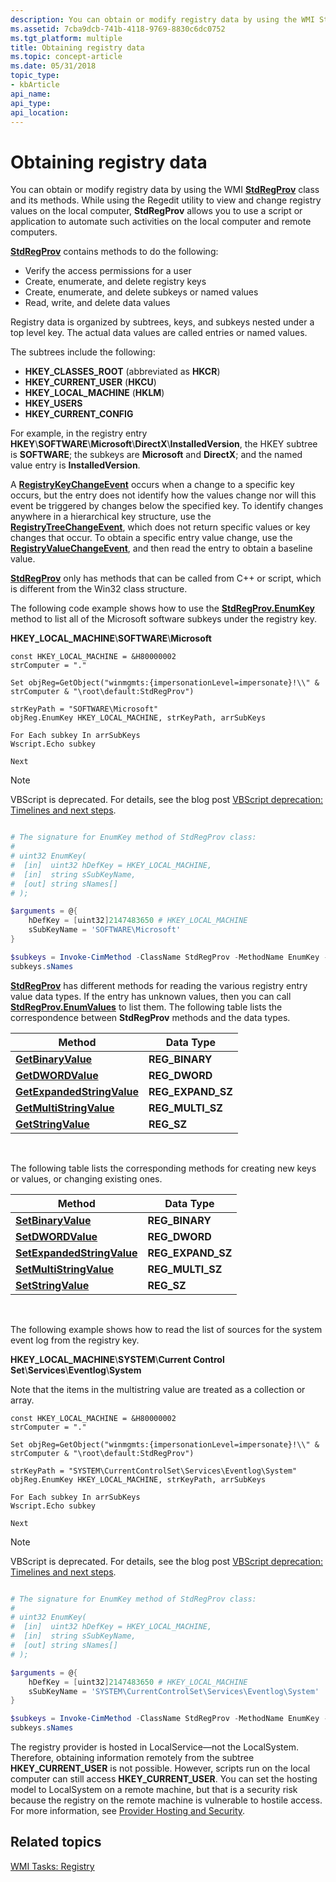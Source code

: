 ```yaml
---
description: You can obtain or modify registry data by using the WMI StdRegProv class and its methods.
ms.assetid: 7cba9dcb-741b-4118-9769-8830c6dc0752
ms.tgt_platform: multiple
title: Obtaining registry data
ms.topic: concept-article
ms.date: 05/31/2018
topic_type: 
- kbArticle
api_name: 
api_type: 
api_location: 
---
```


# Obtaining registry data

You can obtain or modify registry data by using the WMI [**StdRegProv**](/previous-versions/windows/desktop/regprov/stdregprov) class and its methods. While using the Regedit utility to view and change registry values on the local computer, **StdRegProv** allows you to use a script or application to automate such activities on the local computer and remote computers.

[**StdRegProv**](/previous-versions/windows/desktop/regprov/stdregprov) contains methods to do the following:

-   Verify the access permissions for a user
-   Create, enumerate, and delete registry keys
-   Create, enumerate, and delete subkeys or named values
-   Read, write, and delete data values

Registry data is organized by subtrees, keys, and subkeys nested under a top level key. The actual data values are called entries or named values.

The subtrees include the following:

-   **HKEY\_CLASSES\_ROOT** (abbreviated as **HKCR**)
-   **HKEY\_CURRENT\_USER** (**HKCU**)
-   **HKEY\_LOCAL\_MACHINE** (**HKLM**)
-   **HKEY\_USERS**
-   **HKEY\_CURRENT\_CONFIG**

For example, in the registry entry **HKEY**\\**SOFTWARE**\\**Microsoft**\\**DirectX**\\**InstalledVersion**, the HKEY subtree is **SOFTWARE**; the subkeys are **Microsoft** and **DirectX**; and the named value entry is **InstalledVersion**.

A [**RegistryKeyChangeEvent**](/previous-versions/windows/desktop/regprov/registrykeychangeevent) occurs when a change to a specific key occurs, but the entry does not identify how the values change nor will this event be triggered by changes below the specified key. To identify changes anywhere in a hierarchical key structure, use the [**RegistryTreeChangeEvent**](/previous-versions/windows/desktop/regprov/registrytreechangeevent), which does not return specific values or key changes that occur. To obtain a specific entry value change, use the [**RegistryValueChangeEvent**](/previous-versions/windows/desktop/regprov/registryvaluechangeevent), and then read the entry to obtain a baseline value.

[**StdRegProv**](/previous-versions/windows/desktop/regprov/stdregprov) only has methods that can be called from C++ or script, which is different from the Win32 class structure.

The following code example shows how to use the [**StdRegProv.EnumKey**](/previous-versions/windows/desktop/regprov/enumkey-method-in-class-stdregprov) method to list all of the Microsoft software subkeys under the registry key.

**HKEY\_LOCAL\_MACHINE**\\**SOFTWARE**\\**Microsoft**


```VB
const HKEY_LOCAL_MACHINE = &H80000002
strComputer = "."

Set objReg=GetObject("winmgmts:{impersonationLevel=impersonate}!\\" & strComputer & "\root\default:StdRegProv")

strKeyPath = "SOFTWARE\Microsoft"
objReg.EnumKey HKEY_LOCAL_MACHINE, strKeyPath, arrSubKeys

For Each subkey In arrSubKeys
Wscript.Echo subkey
    
Next
```

> [!NOTE]
> VBScript is deprecated. For details, see the blog post [VBScript deprecation: Timelines and next steps](https://techcommunity.microsoft.com/t5/windows-it-pro-blog/vbscript-deprecation-timelines-and-next-steps/ba-p/4148301).

```PowerShell

# The signature for EnumKey method of StdRegProv class:
#
# uint32 EnumKey(
#  [in]  uint32 hDefKey = HKEY_LOCAL_MACHINE,
#  [in]  string sSubKeyName,
#  [out] string sNames[]
# );

$arguments = @{
    hDefKey = [uint32]2147483650 # HKEY_LOCAL_MACHINE
    sSubKeyName = 'SOFTWARE\Microsoft'
}

$subkeys = Invoke-CimMethod -ClassName StdRegProv -MethodName EnumKey -Arguments $arguments
subkeys.sNames
```

[**StdRegProv**](/previous-versions/windows/desktop/regprov/stdregprov) has different methods for reading the various registry entry value data types. If the entry has unknown values, then you can call [**StdRegProv.EnumValues**](/previous-versions/windows/desktop/regprov/enumvalues-method-in-class-stdregprov) to list them. The following table lists the correspondence between **StdRegProv** methods and the data types.



| Method                                                                                  | Data Type           |
|-----------------------------------------------------------------------------------------|---------------------|
| [**GetBinaryValue**](/previous-versions/windows/desktop/regprov/getbinaryvalue-method-in-class-stdregprov)                 | **REG\_BINARY**     |
| [**GetDWORDValue**](/previous-versions/windows/desktop/regprov/getdwordvalue-method-in-class-stdregprov)                   | **REG\_DWORD**      |
| [**GetExpandedStringValue**](/previous-versions/windows/desktop/regprov/getexpandedstringvalue-method-in-class-stdregprov) | **REG\_EXPAND\_SZ** |
| [**GetMultiStringValue**](/previous-versions/windows/desktop/regprov/getmultistringvalue-method-in-class-stdregprov)       | **REG\_MULTI\_SZ**  |
| [**GetStringValue**](/previous-versions/windows/desktop/regprov/getstringvalue-method-in-class-stdregprov)                 | **REG\_SZ**         |



 

The following table lists the corresponding methods for creating new keys or values, or changing existing ones.



| Method                                                                                  | Data Type           |
|-----------------------------------------------------------------------------------------|---------------------|
| [**SetBinaryValue**](/previous-versions/windows/desktop/regprov/setbinaryvalue-method-in-class-stdregprov)                 | **REG\_BINARY**     |
| [**SetDWORDValue**](/previous-versions/windows/desktop/regprov/setdwordvalue-method-in-class-stdregprov)                   | **REG\_DWORD**      |
| [**SetExpandedStringValue**](/previous-versions/windows/desktop/regprov/setexpandedstringvalue-method-in-class-stdregprov) | **REG\_EXPAND\_SZ** |
| [**SetMultiStringValue**](/previous-versions/windows/desktop/regprov/setmultistringvalue-method-in-class-stdregprov)       | **REG\_MULTI\_SZ**  |
| [**SetStringValue**](/previous-versions/windows/desktop/regprov/setstringvalue-method-in-class-stdregprov)                 | **REG\_SZ**         |



 

The following example shows how to read the list of sources for the system event log from the registry key.

**HKEY\_LOCAL\_MACHINE**\\**SYSTEM**\\**Current Control Set**\\**Services**\\**Eventlog**\\**System**

Note that the items in the multistring value are treated as a collection or array.


```VB
const HKEY_LOCAL_MACHINE = &H80000002
strComputer = "."

Set objReg=GetObject("winmgmts:{impersonationLevel=impersonate}!\\" & strComputer & "\root\default:StdRegProv")

strKeyPath = "SYSTEM\CurrentControlSet\Services\Eventlog\System"
objReg.EnumKey HKEY_LOCAL_MACHINE, strKeyPath, arrSubKeys

For Each subkey In arrSubKeys
Wscript.Echo subkey
    
Next
```

> [!NOTE]
> VBScript is deprecated. For details, see the blog post [VBScript deprecation: Timelines and next steps](https://techcommunity.microsoft.com/t5/windows-it-pro-blog/vbscript-deprecation-timelines-and-next-steps/ba-p/4148301).

```PowerShell

# The signature for EnumKey method of StdRegProv class:
#
# uint32 EnumKey(
#  [in]  uint32 hDefKey = HKEY_LOCAL_MACHINE,
#  [in]  string sSubKeyName,
#  [out] string sNames[]
# );

$arguments = @{
    hDefKey = [uint32]2147483650 # HKEY_LOCAL_MACHINE
    sSubKeyName = 'SYSTEM\CurrentControlSet\Services\Eventlog\System'
}

$subkeys = Invoke-CimMethod -ClassName StdRegProv -MethodName EnumKey -Arguments $arguments
subkeys.sNames
```

The registry provider is hosted in LocalService—not the LocalSystem. Therefore, obtaining information remotely from the subtree **HKEY\_CURRENT\_USER** is not possible. However, scripts run on the local computer can still access **HKEY\_CURRENT\_USER**. You can set the hosting model to LocalSystem on a remote machine, but that is a security risk because the registry on the remote machine is vulnerable to hostile access. For more information, see [Provider Hosting and Security](provider-hosting-and-security.md).

## Related topics

<dl> <dt>

[WMI Tasks: Registry](wmi-tasks--registry.md)
</dt> </dl>

 

 
